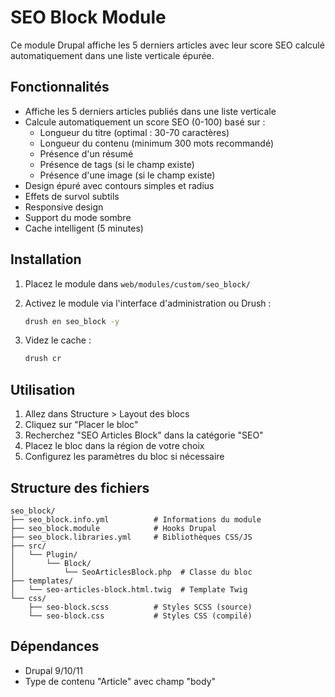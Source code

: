 # SEO Block Module

Ce module Drupal affiche les 5 derniers articles avec leur score SEO calculé automatiquement dans une liste verticale épurée.

## Fonctionnalités

- Affiche les 5 derniers articles publiés dans une liste verticale
- Calcule automatiquement un score SEO (0-100) basé sur :
  - Longueur du titre (optimal : 30-70 caractères)
  - Longueur du contenu (minimum 300 mots recommandé)
  - Présence d'un résumé
  - Présence de tags (si le champ existe)
  - Présence d'une image (si le champ existe)
- Design épuré avec contours simples et radius
- Effets de survol subtils
- Responsive design
- Support du mode sombre
- Cache intelligent (5 minutes)

## Installation

1. Placez le module dans `web/modules/custom/seo_block/`

2. Activez le module via l'interface d'administration ou Drush :
   ```bash
   drush en seo_block -y
   ```

3. Videz le cache :
   ```bash
   drush cr
   ```

## Utilisation

1. Allez dans Structure > Layout des blocs
2. Cliquez sur "Placer le bloc"
3. Recherchez "SEO Articles Block" dans la catégorie "SEO"
4. Placez le bloc dans la région de votre choix
5. Configurez les paramètres du bloc si nécessaire

## Structure des fichiers

```
seo_block/
├── seo_block.info.yml          # Informations du module
├── seo_block.module            # Hooks Drupal
├── seo_block.libraries.yml     # Bibliothèques CSS/JS
├── src/
│   └── Plugin/
│       └── Block/
│           └── SeoArticlesBlock.php  # Classe du bloc
├── templates/
│   └── seo-articles-block.html.twig  # Template Twig
└── css/
    ├── seo-block.scss          # Styles SCSS (source)
    └── seo-block.css           # Styles CSS (compilé)
```


## Dépendances

- Drupal 9/10/11
- Type de contenu "Article" avec champ "body"
